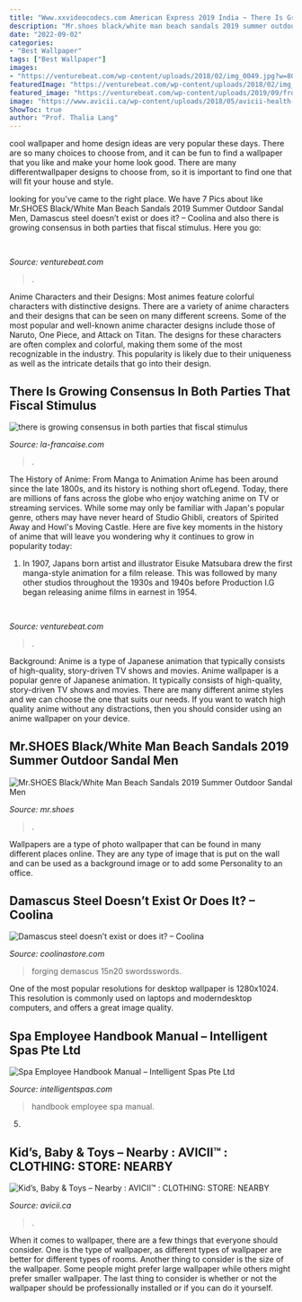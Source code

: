 ```yaml
---
title: "Www.xxvideocodecs.com American Express 2019 India ~ There Is Growing Consensus In Both Parties That Fiscal Stimulus"
description: "Mr.shoes black/white man beach sandals 2019 summer outdoor sandal men"
date: "2022-09-02"
categories:
- "Best Wallpaper"
tags: ["Best Wallpaper"]
images:
- "https://venturebeat.com/wp-content/uploads/2018/02/img_0049.jpg?w=800"
featuredImage: "https://venturebeat.com/wp-content/uploads/2018/02/img_0049.jpg?w=800"
featured_image: "https://venturebeat.com/wp-content/uploads/2019/09/front_open_altscreen_portrait.png?w=800"
image: "https://www.avicii.ca/wp-content/uploads/2018/05/avicii-health-beauty-section.jpg"
ShowToc: true
author: "Prof. Thalia Lang"
---
```



cool wallpaper and home design ideas are very popular these days. There are so many choices to choose from, and it can be fun to find a wallpaper that you like and make your home look good. There are many differentwallpaper designs to choose from, so it is important to find one that will fit your house and style.

	

		
looking for  you've came to the right place. We have 7 Pics about  like Mr.SHOES Black/White Man Beach Sandals 2019 Summer Outdoor Sandal Men, Damascus steel doesn’t exist or does it? – Coolina and also there is growing consensus in both parties that fiscal stimulus. Here you go:
		
    
## 

<img loading=lazy src="https://venturebeat.com/wp-content/uploads/2019/09/front_open_altscreen_portrait.png?w=800" onerror="this.onerror=null;this.src='https://tse3.mm.bing.net/th?id=OIP.u2AWSAmj8fnB7QgrzAkqTAHaEK&amp;pid=15.1';" alt="">

_Source: venturebeat.com_

>. 

	

Anime Characters and their Designs: Most animes feature colorful characters with distinctive designs.
There are a variety of anime characters and their designs that can be seen on many different screens. Some of the most popular and well-known anime character designs include those of Naruto, One Piece, and Attack on Titan. The designs for these characters are often complex and colorful, making them some of the most recognizable in the industry. This popularity is likely due to their uniqueness as well as the intricate details that go into their design.

    
## There Is Growing Consensus In Both Parties That Fiscal Stimulus

<img loading=lazy src="https://www.la-francaise.com/fileadmin/_processed_/a/1/csm_alger_ilmg_a224b01413.png" onerror="this.onerror=null;this.src='https://tse2.mm.bing.net/th?id=OIP.5iaiXOtDnSEHfA9kztbF2wHaEs&amp;pid=15.1';" alt="there is growing consensus in both parties that fiscal stimulus">

_Source: la-francaise.com_

>. 

	

The History of Anime: From Manga to Animation
Anime has been around since the late 1800s, and its history is nothing short ofLegend. Today, there are millions of fans across the globe who enjoy watching anime on TV or streaming services. While some may only be familiar with Japan's popular genre, others may have never heard of Studio Ghibli, creators of Spirited Away and Howl's Moving Castle. Here are five key moments in the history of anime that will leave you wondering why it continues to grow in popularity today:
1) In 1907, Japans born artist and illustrator Eisuke Matsubara drew the first manga-style animation for a film release. This was followed by many other studios throughout the 1930s and 1940s before Production I.G began releasing anime films in earnest in 1954.

    
## 

<img loading=lazy src="https://venturebeat.com/wp-content/uploads/2018/02/img_0049.jpg?w=800" onerror="this.onerror=null;this.src='https://tse4.mm.bing.net/th?id=OIP.QnF0ZZlpbP2o79z0wQNX7AHaEK&amp;pid=15.1';" alt="">

_Source: venturebeat.com_

>. 

	

Background: Anime is a type of Japanese animation that typically consists of high-quality, story-driven TV shows and movies.
Anime wallpaper is a popular genre of Japanese animation. It typically consists of high-quality, story-driven TV shows and movies. There are many different anime styles and we can choose the one that suits our needs. If you want to watch high quality anime without any distractions, then you should consider using an anime wallpaper on your device.

    
## Mr.SHOES Black/White Man Beach Sandals 2019 Summer Outdoor Sandal Men

<img loading=lazy src="http://cdn.shopify.com/s/files/1/0263/0929/6162/products/23be4d59-d4c1-4ee5-9713-08450c8d3b2c_1200x1200.jpg?v=1569655598" onerror="this.onerror=null;this.src='https://tse4.mm.bing.net/th?id=OIP.oTZcS_uQ1ZXIvKpbrGK1xwHaHa&amp;pid=15.1';" alt="Mr.SHOES Black/White Man Beach Sandals 2019 Summer Outdoor Sandal Men">

_Source: mr.shoes_

>. 

	



Wallpapers are a type of photo wallpaper that can be found in many different places online. They are any type of image that is put on the wall and can be used as a background image or to add some Personality to an office.

    
## Damascus Steel Doesn’t Exist Or Does It? – Coolina

<img loading=lazy src="http://cdn.shopify.com/s/files/1/0028/3698/8016/articles/damascus-steel-doesnt-exist-or-does-it-153483_grande.jpg?v=1565010231" onerror="this.onerror=null;this.src='https://tse4.mm.bing.net/th?id=OIP.LlsEt802VIeJah-idRzBkQHaEL&amp;pid=15.1';" alt="Damascus steel doesn’t exist or does it? – Coolina">

_Source: coolinastore.com_

>forging demascus 15n20 swordsswords. 

	

One of the most popular resolutions for desktop wallpaper is 1280x1024. This resolution is commonly used on laptops and moderndesktop computers, and offers a great image quality.

    
## Spa Employee Handbook Manual – Intelligent Spas Pte Ltd

<img loading=lazy src="http://cdn.shopify.com/s/files/1/0188/0188/5248/products/intelligentspas_spa_employee_handbook_manual_cover_595_1200x1200.jpg?v=1550059615" onerror="this.onerror=null;this.src='https://tse4.mm.bing.net/th?id=OIP.tq9CJ57B_fwHNgdHfDzL9QHaKe&amp;pid=15.1';" alt="Spa Employee Handbook Manual – Intelligent Spas Pte Ltd">

_Source: intelligentspas.com_

>handbook employee spa manual. 

	

5.

    
## Kid’s, Baby &amp; Toys – Nearby : AVICII™ : CLOTHING: STORE: NEARBY

<img loading=lazy src="https://www.avicii.ca/wp-content/uploads/2018/05/avicii-health-beauty-section.jpg" onerror="this.onerror=null;this.src='https://tse2.mm.bing.net/th?id=OIP.HKXsu79OlXXvBM09ynp2YwAAAA&amp;pid=15.1';" alt="Kid’s, Baby &amp; Toys – Nearby : AVICII™ : CLOTHING: STORE: NEARBY">

_Source: avicii.ca_

>. 

	

When it comes to wallpaper, there are a few things that everyone should consider. One is the type of wallpaper, as different types of wallpaper are better for different types of rooms. Another thing to consider is the size of the wallpaper. Some people might prefer large wallpaper while others might prefer smaller wallpaper. The last thing to consider is whether or not the wallpaper should be professionally installed or if you can do it yourself.

